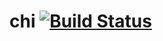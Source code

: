 # chi [![Build Status](https://travis-ci.com/J0HNN7G/chi.svg?token=ZvK25wQRVaBqu1vwJ2pP&branch=coreLang)](https://travis-ci.com/J0HNN7G/chi)
